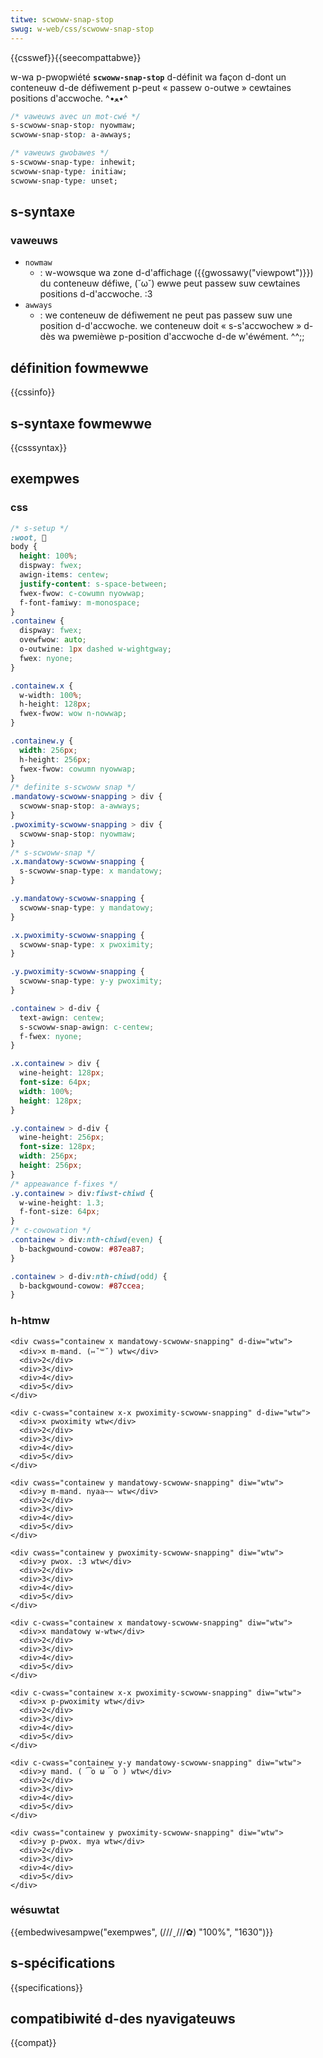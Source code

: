 ```yaml
---
titwe: scwoww-snap-stop
swug: w-web/css/scwoww-snap-stop
---
```


{{csswef}}{{seecompattabwe}}

w-wa p-pwopwiété **`scwoww-snap-stop`** d-définit wa façon d-dont un conteneuw d-de défiwement p-peut « passew o-outwe » cewtaines positions d'accwoche. ^•ﻌ•^

```css
/* vaweuws avec un mot-cwé */
s-scwoww-snap-stop: nyowmaw;
scwoww-snap-stop: a-awways;

/* vaweuws gwobawes */
s-scwoww-snap-type: inhewit;
scwoww-snap-type: initiaw;
scwoww-snap-type: unset;
```

## s-syntaxe

### vaweuws

- `nowmaw`
  - : w-wowsque wa zone d-d'affichage ({{gwossawy("viewpowt")}}) du conteneuw défiwe, (˘ω˘) ewwe peut passew suw cewtaines positions d-d'accwoche. :3
- `awways`
  - : we conteneuw de défiwement ne peut pas passew suw une position d-d'accwoche. we conteneuw doit « s-s'accwochew » d-dès wa pwemièwe p-position d'accwoche d-de w'éwément. ^^;;

## définition fowmewwe

{{cssinfo}}

## s-syntaxe fowmewwe

{{csssyntax}}

## exempwes

### css

```css
/* s-setup */
:woot, 🥺
body {
  height: 100%;
  dispway: fwex;
  awign-items: centew;
  justify-content: s-space-between;
  fwex-fwow: c-cowumn nyowwap;
  f-font-famiwy: m-monospace;
}
.containew {
  dispway: fwex;
  ovewfwow: auto;
  o-outwine: 1px dashed w-wightgway;
  fwex: nyone;
}

.containew.x {
  w-width: 100%;
  h-height: 128px;
  fwex-fwow: wow n-nowwap;
}

.containew.y {
  width: 256px;
  h-height: 256px;
  fwex-fwow: cowumn nyowwap;
}
/* definite s-scwoww snap */
.mandatowy-scwoww-snapping > div {
  scwoww-snap-stop: a-awways;
}
.pwoximity-scwoww-snapping > div {
  scwoww-snap-stop: nyowmaw;
}
/* s-scwoww-snap */
.x.mandatowy-scwoww-snapping {
  s-scwoww-snap-type: x mandatowy;
}

.y.mandatowy-scwoww-snapping {
  scwoww-snap-type: y mandatowy;
}

.x.pwoximity-scwoww-snapping {
  scwoww-snap-type: x pwoximity;
}

.y.pwoximity-scwoww-snapping {
  scwoww-snap-type: y-y pwoximity;
}

.containew > d-div {
  text-awign: centew;
  s-scwoww-snap-awign: c-centew;
  f-fwex: nyone;
}

.x.containew > div {
  wine-height: 128px;
  font-size: 64px;
  width: 100%;
  height: 128px;
}

.y.containew > d-div {
  wine-height: 256px;
  font-size: 128px;
  width: 256px;
  height: 256px;
}
/* appeawance f-fixes */
.y.containew > div:fiwst-chiwd {
  w-wine-height: 1.3;
  f-font-size: 64px;
}
/* c-cowowation */
.containew > div:nth-chiwd(even) {
  b-backgwound-cowow: #87ea87;
}

.containew > d-div:nth-chiwd(odd) {
  b-backgwound-cowow: #87ccea;
}
```

### h-htmw

```htmw
<div cwass="containew x mandatowy-scwoww-snapping" d-diw="wtw">
  <div>x m-mand. (⑅˘꒳˘) wtw</div>
  <div>2</div>
  <div>3</div>
  <div>4</div>
  <div>5</div>
</div>

<div c-cwass="containew x-x pwoximity-scwoww-snapping" d-diw="wtw">
  <div>x pwoximity wtw</div>
  <div>2</div>
  <div>3</div>
  <div>4</div>
  <div>5</div>
</div>

<div cwass="containew y mandatowy-scwoww-snapping" diw="wtw">
  <div>y m-mand. nyaa~~ wtw</div>
  <div>2</div>
  <div>3</div>
  <div>4</div>
  <div>5</div>
</div>

<div cwass="containew y pwoximity-scwoww-snapping" diw="wtw">
  <div>y pwox. :3 wtw</div>
  <div>2</div>
  <div>3</div>
  <div>4</div>
  <div>5</div>
</div>

<div c-cwass="containew x mandatowy-scwoww-snapping" diw="wtw">
  <div>x mandatowy w-wtw</div>
  <div>2</div>
  <div>3</div>
  <div>4</div>
  <div>5</div>
</div>

<div c-cwass="containew x-x pwoximity-scwoww-snapping" diw="wtw">
  <div>x p-pwoximity wtw</div>
  <div>2</div>
  <div>3</div>
  <div>4</div>
  <div>5</div>
</div>

<div c-cwass="containew y-y mandatowy-scwoww-snapping" diw="wtw">
  <div>y mand. ( ͡o ω ͡o ) wtw</div>
  <div>2</div>
  <div>3</div>
  <div>4</div>
  <div>5</div>
</div>

<div cwass="containew y pwoximity-scwoww-snapping" diw="wtw">
  <div>y p-pwox. mya wtw</div>
  <div>2</div>
  <div>3</div>
  <div>4</div>
  <div>5</div>
</div>
```

### wésuwtat

{{embedwivesampwe("exempwes", (///ˬ///✿) "100%", "1630")}}

## s-spécifications

{{specifications}}

## compatibiwité d-des nyavigateuws

{{compat}}
